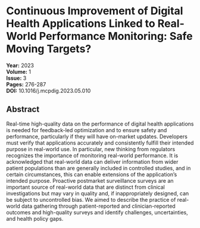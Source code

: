 # Continuous Improvement of Digital Health Applications Linked to Real-World Performance Monitoring: Safe Moving Targets?

**Year:** 2023  
**Volume:** 1  
**Issue:** 3  
**Pages:** 276-287  
**DOI:** 10.1016/j.mcpdig.2023.05.010  

## Abstract
Real-time high-quality data on the performance of digital health applications is needed for feedback-led optimization and to ensure safety and performance, particularly if they will have on-market updates. Developers must verify that applications accurately and consistently fulfill their intended purpose in real-world use. In particular, new thinking from regulators recognizes the importance of monitoring real-world performance. It is acknowledged that real-world data can deliver information from wider patient populations than are generally included in controlled studies, and in certain circumstances, this can enable extensions of the application’s intended purpose. Proactive postmarket surveillance surveys are an important source of real-world data that are distinct from clinical investigations but may vary in quality and, if inappropriately designed, can be subject to uncontrolled bias. We aimed to describe the practice of real-world data gathering through patient-reported and clinician-reported outcomes and high-quality surveys and identify challenges, uncertainties, and health policy gaps.

